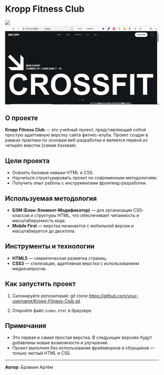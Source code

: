 # Kropp Fitness Club

<img src="https://skillicons.dev/icons?i=html5,css3" />

<img src="https://github.com/BrovkinArtem/Kropp-Fitness-Club/blob/main/screenshots/kropp1.png" />

## О проекте

**Kropp Fitness Club** — это учебный проект, представляющий собой простую адаптивную верстку сайта фитнес-клуба. Проект создан в рамках практики по основам веб-разработки и является первой из четырёх версток (самая базовая).

## Цели проекта

- Освоить базовые навыки HTML и CSS.
- Научиться структурировать проект по современным методологиям.
- Получить опыт работы с инструментами фронтенд-разработки.

## Используемая методология

- **БЭМ (Блок-Элемент-Модификатор)** — для организации CSS-классов и структуры HTML, что обеспечивает читаемость и масштабируемость кода.
- **Mobile First** — верстка начинается с мобильной версии и масштабируется до десктопа.

## Инструменты и технологии

- **HTML5** — семантическая разметка страниц.
- **CSS3** — стилизация, адаптивная верстка с использованием медиазапросов.

## Как запустить проект

1. Склонируйте репозиторий:
git clone https://github.com/your-username/Kropp-Fitness-Club.git

2. Откройте файл `index.html` в браузере.

## Примечания

- Это первая и самая простая верстка. В следующих версиях будут добавлены новые возможности и улучшения.
- Проект выполнен без использования фреймворков и сборщиков — только чистый HTML и CSS.

---

**Автор:** Бровкин Артём

